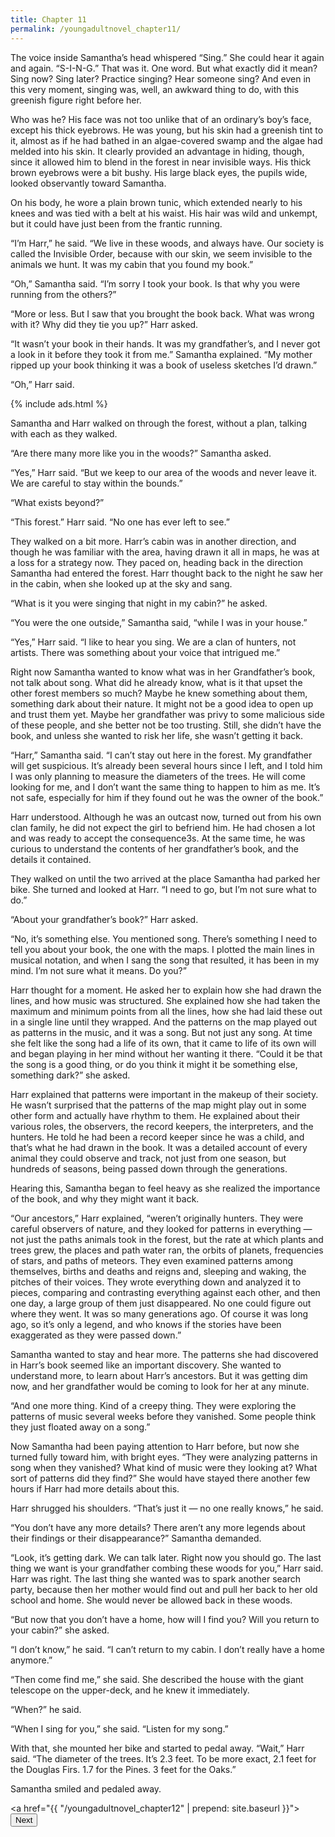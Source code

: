 ```yaml
---
title: Chapter 11
permalink: /youngadultnovel_chapter11/
---
```


The voice inside Samantha’s head whispered “Sing.” She could hear it again and again. “S-I-N-G.” That was it. One word. But what exactly did it mean? Sing now? Sing later? Practice singing? Hear someone sing? And even in this very moment, singing was, well, an awkward thing to do, with this greenish figure right before her.

Who was he? His face was not too unlike that of an ordinary’s boy’s face, except his thick eyebrows. He was young, but his skin had a greenish tint to it, almost as if he had bathed in an algae-covered swamp and the algae had melded into his skin. It clearly provided an advantage in hiding, though, since it allowed him to blend in the forest in near invisible ways. His thick brown eyebrows were a bit bushy. His large black eyes, the pupils wide, looked observantly toward Samantha.

On his body, he wore a plain brown tunic, which extended nearly to his knees and was tied with a belt at his waist. His hair was wild and unkempt, but it could have just been from the frantic running.

“I’m Harr,” he said. “We live in these woods, and always have. Our society is called the Invisible Order, because with our skin, we seem invisible to the animals we hunt. It was my cabin that you found my book.”

“Oh,” Samantha said. “I’m sorry I took your book. Is that why you were running from the others?”

“More or less. But I saw that you brought the book back. What was wrong with it? Why did they tie you up?” Harr asked.

“It wasn’t your book in their hands. It was my grandfather’s, and I never got a look in it before they took it from me.” Samantha explained. “My mother ripped up your book thinking it was a book of useless sketches I’d drawn.”

“Oh,” Harr said.

{% include ads.html %}

Samantha and Harr walked on through the forest, without a plan, talking with each as they walked.

“Are there many more like you in the woods?” Samantha asked.

“Yes,” Harr said. “But we keep to our area of the woods and never leave it. We are careful to stay within the bounds.”

“What exists beyond?”

“This forest.” Harr said. “No one has ever left to see.”

They walked on a bit more. Harr’s cabin was in another direction, and though he was familiar with the area, having drawn it all in maps, he was at a loss for a strategy now. They paced on, heading back in the direction Samantha had entered the forest. Harr thought back to the night he saw her in the cabin, when she looked up at the sky and sang.

“What is it you were singing that night in my cabin?” he asked.

“You were the one outside,” Samantha said, “while I was in your house.”

“Yes,” Harr said. “I like to hear you sing. We are a clan of hunters, not artists. There was something about your voice that intrigued me.”

Right now Samantha wanted to know what was in her Grandfather’s book, not talk about song. What did he already know, what is it that upset the other forest members so much? Maybe he knew something about them, something dark about their nature. It might not be a good idea to open up and trust them yet. Maybe her grandfather was privy to some malicious side of these people, and she better not be too trusting. Still, she didn’t have the book, and unless she wanted to risk her life, she wasn’t getting it back.

“Harr,” Samantha said. “I can’t stay out here in the forest. My grandfather will get suspicious. It’s already been several hours since I left, and I told him I was only planning to measure the diameters of the trees. He will come looking for me, and I don’t want the same thing to happen to him as me. It’s not safe, especially for him if they found out he was the owner of the book.”

Harr understood. Although he was an outcast now, turned out from his own clan family, he did not expect the girl to befriend him. He had chosen a lot and was ready to accept the consequence3s. At the same time, he was curious to understand the contents of her grandfather’s book, and the details it contained.

They walked on until the two arrived at the place Samantha had parked her bike. She turned and looked at Harr. “I need to go, but I’m not sure what to do.”

“About your grandfather’s book?” Harr asked.

“No, it’s something else. You mentioned song. There’s something I need to tell you about your book, the one with the maps. I plotted the main lines in musical notation, and when I sang the song that resulted, it has been in my mind. I’m not sure what it means. Do you?”

Harr thought for a moment. He asked her to explain how she had drawn the lines, and how music was structured. She explained how she had taken the maximum and minimum points from all the lines, how she had laid these out in a single line until they wrapped. And the patterns on the map played out as patterns in the music, and it was a song. But not just any song. At time she felt like the song had a life of its own, that it came to life of its own will and began playing in her mind without her wanting it there. “Could it be that the song is a good thing, or do you think it might it be something else, something dark?” she asked.

Harr explained that patterns were important in the makeup of their society. He wasn’t surprised that the patterns of the map might play out in some other form and actually have rhythm to them. He explained about their various roles, the observers, the record keepers, the interpreters, and the hunters. He told he had been a record keeper since he was a child, and that’s what he had drawn in the book. It was a detailed account of every animal they could observe and track, not just from one season, but hundreds of seasons, being passed down through the generations.

Hearing this, Samantha began to feel heavy as she realized the importance of the book, and why they might want it back.

“Our ancestors,” Harr explained, “weren’t originally hunters. They were careful observers of nature, and they looked for patterns in everything — not just the paths animals took in the forest, but the rate at which plants and trees grew, the places and path water ran, the orbits of planets, frequencies of stars, and paths of meteors. They even examined patterns among themselves, births and deaths and reigns and, sleeping and waking, the pitches of their voices. They wrote everything down and analyzed it to pieces, comparing and contrasting everything against each other, and then one day, a large group of them just disappeared. No one could figure out where they went. It was so many generations ago. Of course it was long ago, so it’s only a legend, and who knows if the stories have been exaggerated as they were passed down.”

Samantha wanted to stay and hear more. The patterns she had discovered in Harr’s book seemed like an important discovery. She wanted to understand more, to learn about Harr’s ancestors. But it was getting dim now, and her grandfather would be coming to look for her at any minute.

“And one more thing. Kind of a creepy thing. They were exploring the patterns of music several weeks before they vanished. Some people think they just floated away on a song.”

Now Samantha had been paying attention to Harr before, but now she turned fully toward him, with bright eyes. “They were analyzing patterns in song when they vanished? What kind of music were they looking at? What sort of patterns did they find?” She would have stayed there another few hours if Harr had more details about this.

Harr shrugged his shoulders. “That’s just it — no one really knows,” he said.

“You don’t have any more details? There aren’t any more legends about their findings or their disappearance?” Samantha demanded.

“Look, it’s getting dark. We can talk later. Right now you should go. The last thing we want is your grandfather combing these woods for you,” Harr said. Harr was right. The last thing she wanted was to spark another search party, because then her mother would find out and pull her back to her old school and home. She would never be allowed back in these woods.

“But now that you don’t have a home, how will I find you? Will you return to your cabin?” she asked.

“I don’t know,” he said. “I can’t return to my cabin. I don’t really have a home anymore.”

“Then come find me,” she said. She described the house with the giant telescope on the upper-deck, and he knew it immediately.

“When?” he said.

“When I sing for you,” she said. “Listen for my song.”

With that, she mounted her bike and started to pedal away. “Wait,” Harr said. “The diameter of the trees. It’s 2.3 feet. To be more exact, 2.1 feet for the Douglas Firs. 1.7 for the Pines. 3 feet for the Oaks.”

Samantha smiled and pedaled away.

<a href="{{ "/youngadultnovel_chapter12" | prepend: site.baseurl }}"><button type="button" class="btn btn-warning">Next</button></a>
